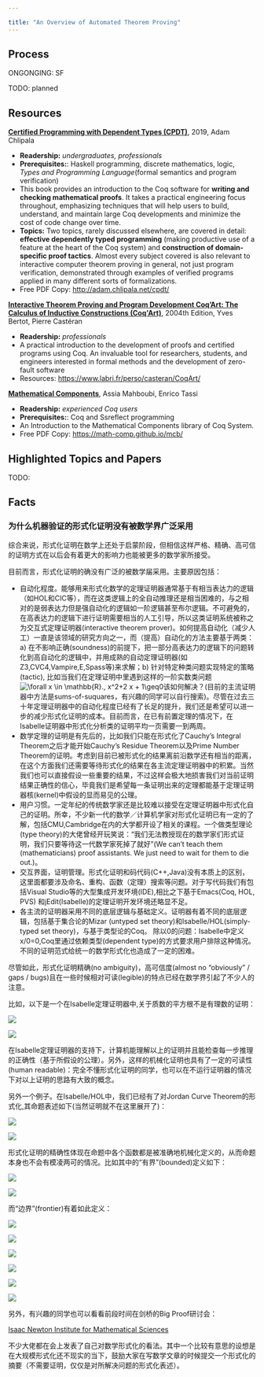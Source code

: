 ```yaml
---

title: "An Overview of Automated Theorem Proving"
---
```




## Process
ONGONGING: SF

TODO: planned

## Resources

[**Certified Programming with Dependent Types (CPDT)**](https://www.amazon.com/Certified-Programming-Dependent-Types-Introduction/dp/0262026651/ref=sr_1_fkmrnull_1?keywords=Certified+Programming+with+Dependent+Types&qid=1555168397&s=books&sr=1-1-fkmrnull), 2019, Adam Chlipala

- **Readership:** _undergraduates, professionals_
- **Prerequisites:**: Haskell programming, discrete mathematics, logic, _Types and Programming Language_(formal semantics and program verification)
- This book provides an introduction to the Coq software for **writing and checking mathematical proofs**. It takes a practical engineering focus throughout, emphasizing techniques that will help users to build, understand, and maintain large Coq developments and minimize the cost of code change over time.
- **Topics:** Two topics, rarely discussed elsewhere, are covered in detail: **effective dependently typed programming** (making productive use of a feature at the heart of the Coq system) and **construction of domain-specific proof tactics**. Almost every subject covered is also relevant to interactive computer theorem proving in general, not just program verification, demonstrated through examples of verified programs applied in many different sorts of formalizations.
- Free PDF Copy: http://adam.chlipala.net/cpdt/

[**Interactive Theorem Proving and Program Development Coq’Art: The Calculus of Inductive Constructions (Coq'Art)**](https://www.amazon.com/Interactive-Theorem-Proving-Program-Development/dp/3540208542/ref=sr_1_fkmrnull_1?keywords=Interactive+Theorem+Proving+and+Program+Development+Coq%E2%80%99Art%3A+The+Calculus+of+Inductive+Constructions&qid=1555168417&s=books&sr=1-1-fkmrnull), 2004th Edition, Yves Bertot, Pierre Castéran

- **Readership:** _professionals_
- A practical introduction to the development of proofs and certified programs using Coq. An invaluable tool for researchers, students, and engineers interested in formal methods and the development of zero-fault software
- Resources: https://www.labri.fr/perso/casteran/CoqArt/

[**Mathematical Components**](https://math-comp.github.io/mcb/), Assia Mahboubi, Enrico Tassi

- **Readership:** _experienced Coq users_
- **Prerequisites:**: Coq and Ssreflect programming
- An Introduction to the Mathematical Components library of Coq System.
- Free PDF Copy: https://math-comp.github.io/mcb/

## Highlighted Topics and Papers

TODO: 

## Facts

### 为什么机器验证的形式化证明没有被数学界广泛采用

综合来说，形式化证明在数学上还处于启蒙阶段，但相信这样严格、精确、高可信的证明方式在以后会有着更大的影响力也能被更多的数学家所接受。

目前而言，形式化证明的确没有广泛的被数学届采用。主要原因包括：

*   自动化程度。能够用来形式化数学的定理证明器通常基于有相当表达力的逻辑（如HOL和CIC等），而在这类逻辑上的全自动推理还是相当困难的，与之相对的是弱表达力但是强自动化的逻辑如一阶逻辑甚至布尔逻辑。不可避免的，在高表达力的逻辑下进行证明需要相当的人工引导，所以这类证明系统被称之为交互式定理证明器(interactive theorem prover)。如何提高自动化（减少人工）一直是该领域的研究方向之一，而（提高）自动化的方法主要基于两类：a) 在不影响正确(soundness)的前提下，把一部分高表达力的逻辑下的问题转化到高自动化的逻辑中，并用成熟的自动定理证明器(如Z3,CVC4,Vampire,E,Spass等)来求解；b) 针对特定种类问题实现特定的策略(tactic), 比如当我们在定理证明中里遇到这样的一阶实数类问题 ![\forall x \in \mathbb{R}.\, x^2+2 x + 1\geq0](https://www.zhihu.com/equation?tex=%5Cforall+x+%5Cin+%5Cmathbb%7BR%7D.%5C%2C+x%5E2%2B2+x+%2B+1%5Cgeq0)该如何解决？(目前的主流证明器中方法是sums-of-suquares，有兴趣的同学可以自行搜索)。尽管在过去三十年定理证明器中的自动化程度已经有了长足的提升，我们还是希望可以进一步的减少形式化证明的成本。目前而言，在已有前置定理的情况下，在Isabelle证明器中形式化分析类的证明平均一页需要一到两周。
*   数学定理的证明是有先后的，比如我们只能在形式化了Cauchy’s Integral Theorem之后才能开始Cauchy’s Residue Theorem以及Prime Number Theorem的证明。考虑到目前已被形式化的结果离前沿数学还有相当的距离，在这个方面我们还需要等待形式化的结果在各主流定理证明器中的积累。当然我们也可以直接假设一些重要的结果，不过这样会极大地损害我们对当前证明结果正确性的信心，毕竟我们是希望每一条证明出来的定理都能基于定理证明器核(kernel)中假设的显而易见的公理。
*   用户习惯。一定年纪的传统数学家还是比较难以接受在定理证明器中形式化自己的证明。所幸，不少新一代的数学／计算机学家对形式化证明已有一定的了解，包括CMU,Cambridge在内的大学都开设了相关的课程。一个做类型理论(type theory)的大佬曾经开玩笑说：“我们无法教授现在的数学家们形式证明，我们只要等待这一代数学家死掉了就好”(We can’t teach them (mathematicians) proof assistants. We just need to wait for them to die out.)。
*   交互界面，证明管理。形式化证明和码代码(C++,Java)没有本质上的区别，这里面都要涉及命名、重构、函数（定理）搜索等问题。对于写代码我们有包括Visual Studio等的大型集成开发环境(IDE),相比之下基于Emacs(Coq, HOL, PVS) 和jEdit(Isabelle)的定理证明开发环境还略显不足。
*   各主流的证明器采用不同的底层逻辑与基础定义。证明器有着不同的底层逻辑，包括基于集合论的Mizar (untyped set theory)和Isabelle/HOL(simply-typed set theory)，与基于类型论的Coq。 除以0的问题：Isabelle中定义x/0=0,Coq里通过依赖类型(dependent type)的方式要求用户排除这种情况。不同的证明范式给统一的数学形式化也造成了一定的困难。

尽管如此，形式化证明精确(no ambiguity)，高可信度(almost no “obviously” / gaps / bugs)且在一些时候相对可读(legible)的特点已经在数学界引起了不少人的注意。

比如，以下是一个在Isabelle定理证明器中,关于质数的平方根不是有理数的证明：

![](https://pic2.zhimg.com/50/v2-9641a1a6be3c1baa08c399814c745ab9_hd.jpg)

![](https://pic2.zhimg.com/80/v2-9641a1a6be3c1baa08c399814c745ab9_hd.jpg)

在Isabelle定理证明器的支持下，计算机能理解以上的证明并且能检查每一步推理的正确性（基于所假设的公理）。另外，这样的机械化证明也具有了一定的可读性(human readable)：完全不懂形式化证明的同学，也可以在不运行证明器的情况下对以上证明的思路有大致的概念。

另外一个例子。在Isabelle/HOL中，我们已经有了对Jordan Curve Theorem的形式化,其命题表述如下(当然证明就不在这里展开了)：

![](https://pic2.zhimg.com/50/v2-9189723e4d77b280bf453b05c97b4465_hd.jpg)

![](https://pic2.zhimg.com/80/v2-9189723e4d77b280bf453b05c97b4465_hd.jpg)

形式化证明的精确性体现在命题中各个函数都是被准确地机械化定义的，从而命题本身也不会有模凌两可的情况。比如其中的“有界”(bounded)定义如下：

![](https://pic1.zhimg.com/50/v2-5210164248eab80e5f39cf4de17e2fcc_hd.jpg)

![](https://pic1.zhimg.com/80/v2-5210164248eab80e5f39cf4de17e2fcc_hd.jpg)

而“边界”(frontier)有着如此定义：

![](https://pic3.zhimg.com/50/v2-890d603fbb0d07fd1f676cce684d2b1d_hd.jpg)

![](https://pic3.zhimg.com/80/v2-890d603fbb0d07fd1f676cce684d2b1d_hd.jpg)

![](https://pic2.zhimg.com/50/v2-e77526a53578fda5cbfee8a61bee2b2a_hd.jpg)

![](https://pic2.zhimg.com/80/v2-e77526a53578fda5cbfee8a61bee2b2a_hd.jpg)

![](https://pic2.zhimg.com/50/v2-49a0f5d8069d0fd862181ccfef491b67_hd.jpg)

![](https://pic2.zhimg.com/80/v2-49a0f5d8069d0fd862181ccfef491b67_hd.jpg)

  

另外，有兴趣的同学也可以看看前段时间在剑桥的Big Proof研讨会：

[Isaac Newton Institute for Mathematical Sciences](https://link.zhihu.com/?target=https%3A//www.newton.ac.uk/event/bpr)

不少大佬都在会上发表了自己对数学形式化的看法。其中一个比较有意思的设想是在大规模形式化还不现实的当下，鼓励大家在写数学文章的时候提交一个形式化的摘要（不需要证明，仅仅是对所解决问题的形式化表述）。

  

